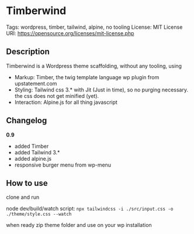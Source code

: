 # Timberwind

Tags: wordpress, timber, tailwind, alpine, no tooling
License: MIT
License URI: https://opensource.org/licenses/mit-license.php

## Description

Timberwind is a Wordpress theme scaffolding, without any tooling, using
* Markup: Timber, the twig template language wp plugin from upstatement.com
* Styling: Tailwind css 3.* with Jit (Just in time), so no purging necessary. the css does not get minified (yet).
* Interaction: Alpine.js for all thing javascript

## Changelog

**0.9**
* added Timber
* added Tailwind 3.*
* added alpine.js
* responsive burger menu from wp-menu


## How to use

clone and run

node dev/build/watch script:
`npx tailwindcss -i ./src/input.css -o ./theme/style.css --watch`

when ready zip theme folder and use on your wp installation